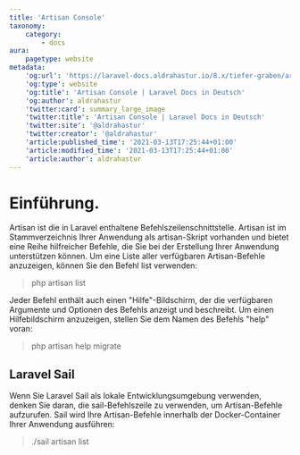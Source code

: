 ```yaml
---
title: 'Artisan Console'
taxonomy:
    category:
        - docs
aura:
    pagetype: website
metadata:
    'og:url': 'https://laravel-docs.aldrahastur.io/8.x/tiefer-graben/artisan-console'
    'og:type': website
    'og:title': 'Artisan Console | Laravel Docs in Deutsch'
    'og:author': aldrahastur
    'twitter:card': summary_large_image
    'twitter:title': 'Artisan Console | Laravel Docs in Deutsch'
    'twitter:site': '@aldrahastur'
    'twitter:creator': '@aldrahastur'
    'article:published_time': '2021-03-13T17:25:44+01:00'
    'article:modified_time': '2021-03-13T17:25:44+01:00'
    'article:author': aldrahastur
---
```


# Einführung.
Artisan ist die in Laravel enthaltene Befehlszeilenschnittstelle. Artisan ist im Stammverzeichnis Ihrer Anwendung als artisan-Skript vorhanden und bietet eine Reihe hilfreicher Befehle, die Sie bei der Erstellung Ihrer Anwendung unterstützen können. Um eine Liste aller verfügbaren Artisan-Befehle anzuzeigen, können Sie den Befehl list verwenden:
> php artisan list

Jeder Befehl enthält auch einen "Hilfe"-Bildschirm, der die verfügbaren Argumente und Optionen des Befehls anzeigt und beschreibt. Um einen Hilfebildschirm anzuzeigen, stellen Sie dem Namen des Befehls "help" voran:
> php artisan help migrate

## Laravel Sail
Wenn Sie Laravel Sail als lokale Entwicklungsumgebung verwenden, denken Sie daran, die sail-Befehlszeile zu verwenden, um Artisan-Befehle aufzurufen. Sail wird Ihre Artisan-Befehle innerhalb der Docker-Container Ihrer Anwendung ausführen:
> ./sail artisan list